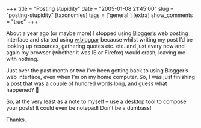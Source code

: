 +++
title = "Posting stupidity"
date = "2005-01-08 21:45:00"
slug = "posting-stupidity"
[taxonomies]
tags = ['general']
[extra]
show_comments = "true"
+++

About a year ago (or maybe more) I stopped using [Blogger’s](http://www.blogger.com/) web posting interface and started using [w.bloggar](http://www.wbloggar.com) because whilst writing my post I’d be looking up resources, gathering quotes etc. etc. and just every now and again my browser (whether it was IE or Firefox) would crash, leaving me with nothing.

Just over the past month or two I’ve been getting back to using Blogger’s web interface, even when I’m on my home computer. So, I was just finishing a post that was a couple of hundred words long, and guess what happened? 🙂

So, at the very least as a note to myself – use a desktop tool to compose your posts! It could even be notepad! Don’t be a dumbass!

Thanks.

